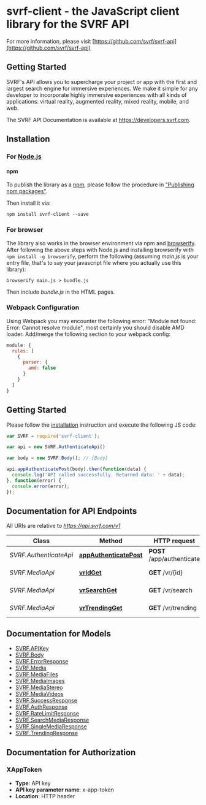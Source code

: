 # svrf-client - the JavaScript client library for the SVRF API

For more information, please visit [https://github.com/svrf/svrf-api](https://github.com/svrf/svrf-api)

## Getting Started

SVRF's API allows you to supercharge your project or app with the first and largest search engine for immersive experiences. We make it simple for any developer to incorporate highly immersive experiences with all kinds of applications: virtual reality, augmented reality, mixed reality, mobile, and web.

The SVRF API Documentation is available at <https://developers.svrf.com>.

## Installation

### For [Node.js](https://nodejs.org/)

#### npm

To publish the library as a [npm](https://www.npmjs.com/),
please follow the procedure in ["Publishing npm packages"](https://docs.npmjs.com/getting-started/publishing-npm-packages).

Then install it via:

```shell
npm install svrf-client --save
```

### For browser

The library also works in the browser environment via npm and [browserify](http://browserify.org/). After following
the above steps with Node.js and installing browserify with `npm install -g browserify`,
perform the following (assuming *main.js* is your entry file, that's to say your javascript file where you actually 
use this library):

```shell
browserify main.js > bundle.js
```

Then include *bundle.js* in the HTML pages.

### Webpack Configuration

Using Webpack you may encounter the following error: "Module not found: Error:
Cannot resolve module", most certainly you should disable AMD loader. Add/merge
the following section to your webpack config:

```javascript
module: {
  rules: [
    {
      parser: {
        amd: false
      }
    }
  ]
}
```

## Getting Started

Please follow the [installation](#installation) instruction and execute the following JS code:

```javascript
var SVRF = require('svrf-client');

var api = new SVRF.AuthenticateApi()

var body = new SVRF.Body(); // {Body} 

api.appAuthenticatePost(body).then(function(data) {
  console.log('API called successfully. Returned data: ' + data);
}, function(error) {
  console.error(error);
});


```

## Documentation for API Endpoints

All URIs are relative to *https://api.svrf.com/v1*

Class | Method | HTTP request | Description
------------ | ------------- | ------------- | -------------
*SVRF.AuthenticateApi* | [**appAuthenticatePost**](docs/AuthenticateApi.md#appAuthenticatePost) | **POST** /app/authenticate | Authenticate application
*SVRF.MediaApi* | [**vrIdGet**](docs/MediaApi.md#vrIdGet) | **GET** /vr/{id} | Media by ID Endpoint
*SVRF.MediaApi* | [**vrSearchGet**](docs/MediaApi.md#vrSearchGet) | **GET** /vr/search | Search Endpoint
*SVRF.MediaApi* | [**vrTrendingGet**](docs/MediaApi.md#vrTrendingGet) | **GET** /vr/trending | Trending Endpoint


## Documentation for Models

 - [SVRF.APIKey](docs/APIKey.md)
 - [SVRF.Body](docs/Body.md)
 - [SVRF.ErrorResponse](docs/ErrorResponse.md)
 - [SVRF.Media](docs/Media.md)
 - [SVRF.MediaFiles](docs/MediaFiles.md)
 - [SVRF.MediaImages](docs/MediaImages.md)
 - [SVRF.MediaStereo](docs/MediaStereo.md)
 - [SVRF.MediaVideos](docs/MediaVideos.md)
 - [SVRF.SuccessResponse](docs/SuccessResponse.md)
 - [SVRF.AuthResponse](docs/AuthResponse.md)
 - [SVRF.RateLimitResponse](docs/RateLimitResponse.md)
 - [SVRF.SearchMediaResponse](docs/SearchMediaResponse.md)
 - [SVRF.SingleMediaResponse](docs/SingleMediaResponse.md)
 - [SVRF.TrendingResponse](docs/TrendingResponse.md)


## Documentation for Authorization


### XAppToken

- **Type**: API key
- **API key parameter name**: x-app-token
- **Location**: HTTP header

